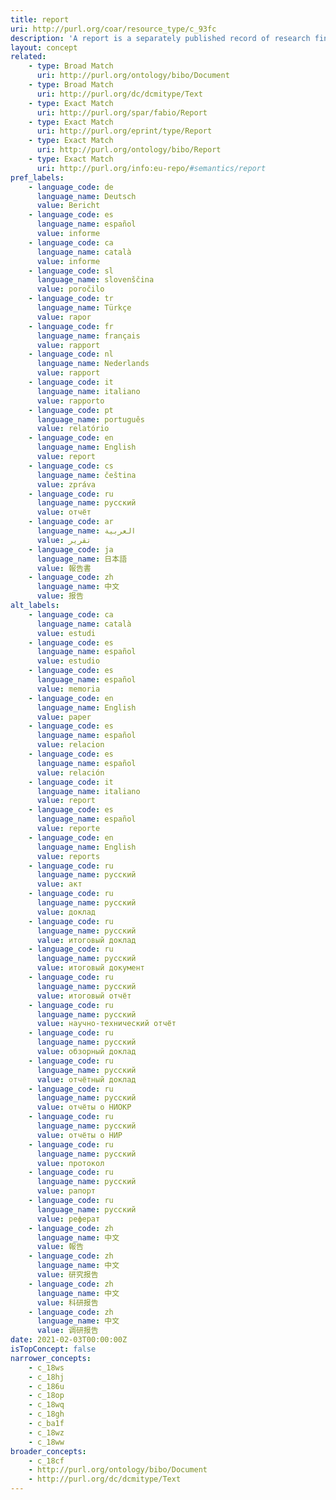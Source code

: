 ```yaml
---
title: report
uri: http://purl.org/coar/resource_type/c_93fc
description: 'A report is a separately published record of research findings, research still in progress, policy developments and events, or other technical findings, usually bearing a report number and sometimes a grant number assigned by the funding agency. Also, an official record of the activities of a committee or corporate entity, the proceedings of a government body, or an investigation by an agency, whether published or private, usually archived or submitted to a higher authority, voluntarily or under mandate. In a more general sense, any formal account of facts or information related to a specific event or phenomenon, sometimes given at regular intervals. [Source: http://lu.com/odlis/odlis_R.cfm#report ]'
layout: concept
related:
    - type: Broad Match
      uri: http://purl.org/ontology/bibo/Document
    - type: Broad Match
      uri: http://purl.org/dc/dcmitype/Text
    - type: Exact Match
      uri: http://purl.org/spar/fabio/Report
    - type: Exact Match
      uri: http://purl.org/eprint/type/Report
    - type: Exact Match
      uri: http://purl.org/ontology/bibo/Report
    - type: Exact Match
      uri: http://purl.org/info:eu-repo/#semantics/report
pref_labels:
    - language_code: de
      language_name: Deutsch
      value: Bericht
    - language_code: es
      language_name: español
      value: informe
    - language_code: ca
      language_name: català
      value: informe
    - language_code: sl
      language_name: slovenščina
      value: poročilo
    - language_code: tr
      language_name: Türkçe
      value: rapor
    - language_code: fr
      language_name: français
      value: rapport
    - language_code: nl
      language_name: Nederlands
      value: rapport
    - language_code: it
      language_name: italiano
      value: rapporto
    - language_code: pt
      language_name: português
      value: relatório
    - language_code: en
      language_name: English
      value: report
    - language_code: cs
      language_name: čeština
      value: zpráva
    - language_code: ru
      language_name: русский
      value: отчёт
    - language_code: ar
      language_name: العربية
      value: تقرير
    - language_code: ja
      language_name: 日本語
      value: 報告書
    - language_code: zh
      language_name: 中文
      value: 报告
alt_labels:
    - language_code: ca
      language_name: català
      value: estudi
    - language_code: es
      language_name: español
      value: estudio
    - language_code: es
      language_name: español
      value: memoria
    - language_code: en
      language_name: English
      value: paper
    - language_code: es
      language_name: español
      value: relacion
    - language_code: es
      language_name: español
      value: relación
    - language_code: it
      language_name: italiano
      value: report
    - language_code: es
      language_name: español
      value: reporte
    - language_code: en
      language_name: English
      value: reports
    - language_code: ru
      language_name: русский
      value: акт
    - language_code: ru
      language_name: русский
      value: доклад
    - language_code: ru
      language_name: русский
      value: итоговый доклад
    - language_code: ru
      language_name: русский
      value: итоговый документ
    - language_code: ru
      language_name: русский
      value: итоговый отчёт
    - language_code: ru
      language_name: русский
      value: научно-технический отчёт
    - language_code: ru
      language_name: русский
      value: обзорный доклад
    - language_code: ru
      language_name: русский
      value: отчётный доклад
    - language_code: ru
      language_name: русский
      value: отчёты о НИОКР
    - language_code: ru
      language_name: русский
      value: отчёты о НИР
    - language_code: ru
      language_name: русский
      value: протокол
    - language_code: ru
      language_name: русский
      value: рапорт
    - language_code: ru
      language_name: русский
      value: реферат
    - language_code: zh
      language_name: 中文
      value: 報告
    - language_code: zh
      language_name: 中文
      value: 研究报告
    - language_code: zh
      language_name: 中文
      value: 科研报告
    - language_code: zh
      language_name: 中文
      value: 调研报告
date: 2021-02-03T00:00:00Z
isTopConcept: false
narrower_concepts:
    - c_18ws
    - c_18hj
    - c_186u
    - c_18op
    - c_18wq
    - c_18gh
    - c_ba1f
    - c_18wz
    - c_18ww
broader_concepts:
    - c_18cf
    - http://purl.org/ontology/bibo/Document
    - http://purl.org/dc/dcmitype/Text
---
```


